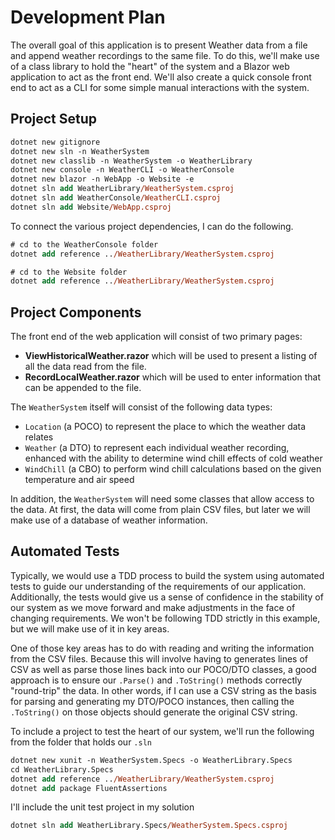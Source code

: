 # Development Plan

The overall goal of this application is to present Weather data from a file and append weather recordings to the same file. To do this, we'll make use of a class library to hold the "heart" of the system and a Blazor web application to act as the front end. We'll also create a quick console front end to act as a CLI for some simple manual interactions with the system.

## Project Setup

```ps
dotnet new gitignore
dotnet new sln -n WeatherSystem
dotnet new classlib -n WeatherSystem -o WeatherLibrary
dotnet new console -n WeatherCLI -o WeatherConsole
dotnet new blazor -n WebApp -o Website -e
dotnet sln add WeatherLibrary/WeatherSystem.csproj
dotnet sln add WeatherConsole/WeatherCLI.csproj
dotnet sln add Website/WebApp.csproj
```

To connect the various project dependencies, I can do the following.

```ps
# cd to the WeatherConsole folder
dotnet add reference ../WeatherLibrary/WeatherSystem.csproj
```

```ps
# cd to the Website folder
dotnet add reference ../WeatherLibrary/WeatherSystem.csproj
```

## Project Components

The front end of the web application will consist of two primary pages:

- **ViewHistoricalWeather.razor** which will be used to present a listing of all the data read from the file.
- **RecordLocalWeather.razor** which will be used to enter information that can be appended to the file.

The `WeatherSystem` itself will consist of the following data types:

- `Location` (a POCO) to represent the place to which the weather data relates
- `Weather` (a DTO) to represent each individual weather recording, enhanced with the ability to determine wind chill effects of cold weather
- `WindChill` (a CBO) to perform wind chill calculations based on the given temperature and air speed

In addition, the `WeatherSystem` will need some classes that allow access to the data. At first, the data will come from plain CSV files, but later we will make use of a database of weather information.

## Automated Tests

Typically, we would use a TDD process to build the system using automated tests to guide our understanding of the requirements of our application. Additionally, the tests would give us a sense of confidence in the stability of our system as we move forward and make adjustments in the face of changing requirements. We won't be following TDD strictly in this example, but we will make use of it in key areas.

One of those key areas has to do with reading and writing the information from the CSV files. Because this will involve having to generates lines of CSV as well as parse those lines back into our POCO/DTO classes, a good approach is to ensure our `.Parse()` and `.ToString()` methods correctly "round-trip" the data. In other words, if I can use a CSV string as the basis for parsing and generating my DTO/POCO instances, then calling the `.ToString()` on those objects should generate the original CSV string.

To include a project to test the heart of our system, we'll run the following from the folder that holds our `.sln`

```ps
dotnet new xunit -n WeatherSystem.Specs -o WeatherLibrary.Specs
cd WeatherLibrary.Specs
dotnet add reference ../WeatherLibrary/WeatherSystem.csproj
dotnet add package FluentAssertions
```

I'll include the unit test project in my solution

```ps
dotnet sln add WeatherLibrary.Specs/WeatherSystem.Specs.csproj
```
